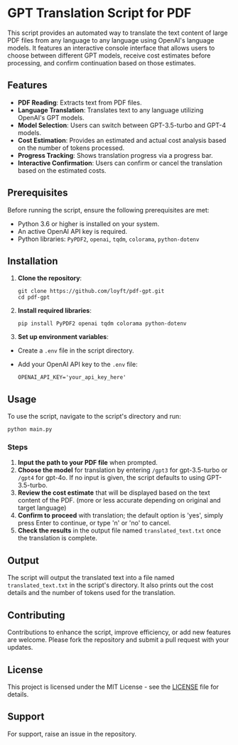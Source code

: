 # GPT Translation Script for PDF

This script provides an automated way to translate the text content of large PDF files from any language to any language using OpenAI's language models. It features an interactive console interface that allows users to choose between different GPT models, receive cost estimates before processing, and confirm continuation based on those estimates.

## Features

- **PDF Reading**: Extracts text from PDF files.
- **Language Translation**: Translates text to any language utilizing OpenAI's GPT models.
- **Model Selection**: Users can switch between GPT-3.5-turbo and GPT-4 models.
- **Cost Estimation**: Provides an estimated and actual cost analysis based on the number of tokens processed.
- **Progress Tracking**: Shows translation progress via a progress bar.
- **Interactive Confirmation**: Users can confirm or cancel the translation based on the estimated costs.

## Prerequisites

Before running the script, ensure the following prerequisites are met:
- Python 3.6 or higher is installed on your system.
- An active OpenAI API key is required.
- Python libraries: `PyPDF2`, `openai`, `tqdm`, `colorama`, `python-dotenv`

## Installation

1. **Clone the repository**:
   ```
   git clone https://github.com/loyft/pdf-gpt.git
   cd pdf-gpt
   ```

2. **Install required libraries**:
   ```
   pip install PyPDF2 openai tqdm colorama python-dotenv
   ```

3. **Set up environment variables**:
   
  - Create a `.env` file in the script directory.
  - Add your OpenAI API key to the `.env` file:

     ```
    OPENAI_API_KEY='your_api_key_here'
     ```

## Usage

To use the script, navigate to the script's directory and run:
```
python main.py
```

### Steps

1. **Input the path to your PDF file** when prompted.
2. **Choose the model** for translation by entering `/gpt3` for gpt-3.5-turbo or `/gpt4` for gpt-4o. If no input is given, the script defaults to using GPT-3.5-turbo.
3. **Review the cost estimate** that will be displayed based on the text content of the PDF. (more or less accurate depending on original and target language)
4. **Confirm to proceed** with translation; the default option is 'yes', simply press Enter to continue, or type 'n' or 'no' to cancel.
5. **Check the results** in the output file named `translated_text.txt` once the translation is complete.

## Output

The script will output the translated text into a file named `translated_text.txt` in the script's directory. It also prints out the cost details and the number of tokens used for the translation.

## Contributing

Contributions to enhance the script, improve efficiency, or add new features are welcome. Please fork the repository and submit a pull request with your updates.

## License

This project is licensed under the MIT License - see the [LICENSE](LICENSE) file for details.

## Support

For support, raise an issue in the repository.
